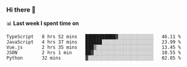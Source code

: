 ### Hi there 👋

<!--
**DBvc/DBvc** is a ✨ _special_ ✨ repository because its `README.md` (this file) appears on your GitHub profile.

Here are some ideas to get you started:

- 🔭 I’m currently working on ...
- 🌱 I’m currently learning ...
- 👯 I’m looking to collaborate on ...
- 🤔 I’m looking for help with ...
- 💬 Ask me about ...
- 📫 How to reach me: ...
- 😄 Pronouns: ...
- ⚡ Fun fact: ...
-->

📊 **Last week I spent time on**
<!--START_SECTION:waka-->
```text
TypeScript   8 hrs 52 mins   ███████████▓░░░░░░░░░░░░░   46.11 % 
JavaScript   4 hrs 37 mins   ██████░░░░░░░░░░░░░░░░░░░   23.99 % 
Vue.js       2 hrs 35 mins   ███▒░░░░░░░░░░░░░░░░░░░░░   13.45 % 
JSON         2 hrs 1 min     ██▓░░░░░░░░░░░░░░░░░░░░░░   10.55 % 
Python       32 mins         ▓░░░░░░░░░░░░░░░░░░░░░░░░   02.85 % 
```
<!--END_SECTION:waka-->
